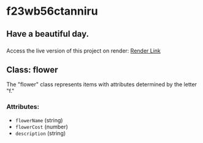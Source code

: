 # f23wb56ctanniru

## Have a beautiful day.
### 

Access the live version of this project on render: [Render Link](https://f23wb56tanniru.onrender.com/)

## Class: flower
The "flower" class represents items with attributes determined by the letter "f."

### Attributes:
- `flowerName` (string)
- `flowerCost` (number)
- `description` (string)